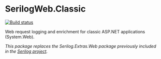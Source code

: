 # SerilogWeb.Classic

[![Build status](https://ci.appveyor.com/api/projects/status/sa2hgifjj5oi0yp7/branch/master?svg=true)](https://ci.appveyor.com/project/serilog-web/classic/branch/master)

Web request logging and enrichment for classic ASP.NET applications (System.Web).

_This package replaces the Serilog.Extras.Web package previously included in the [Serilog project](https://github.com/serilog/serilog)._
